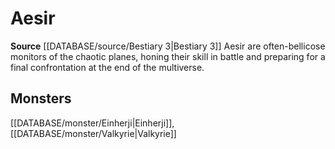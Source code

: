 ﻿---
id: '348'
name: Aesir
rarity: Common
source: '[[DATABASE/source/Bestiary 3|Bestiary 3]]'
trait:
- Aesir
type: Trait

---
# Aesir

**Source** [[DATABASE/source/Bestiary 3|Bestiary 3]]
Aesir are often-bellicose monitors of the chaotic planes, honing their skill in battle and preparing for a final confrontation at the end of the multiverse.

## Monsters

[[DATABASE/monster/Einherji|Einherji]], [[DATABASE/monster/Valkyrie|Valkyrie]]